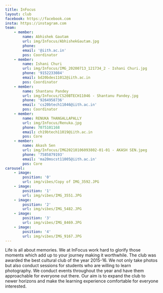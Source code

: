 ```yaml
---
title: InFocus
layout: club
facebook: https://facebook.com
insta: https://instagram.com
team:
    - member:
        name: Abhishek Gautam
        url: img/Infocus/AbhishekGautam.jpg
        phone: 
        email: '@iith.ac.in'
        pos: Coordinator
    - member:
        name: Ishani Churi
        url: img/Infocus/IMG_20200713_121734_2 - Ishani Churi.jpg
        phone: '9152233084'
        email: bd20bdes11012@iith.ac.in
        pos: Coordinator
    - member:
        name: Shantanu Pandey
        url: img/Infocus/CS20BTECH11046 - Shantanu Pandey.jpg
        phone: '9264958736'
        email: 'cs20btech11046@iith.ac.in'
        pos: Coordinator
    - member:
        name: RENUKA THANGALLAPALLY 
        url: img/Infocus/Renuka.jpg
        phone: 7075101168
        email: ch19btech11019@iith.ac.in
        pos: Core
    - member:
        name: Akash Sen
        url: img/Infocus/IMG20210106093802-01-01 - AKASH SEN.jpeg
        phone: '7585879193'
        email: 'ma20mscst11005@iith.ac.in'
        pos: Core
carousel:
    - image:
        position: '0'
        url: img/vibes/Copy of IMG_3592.JPG
    - image: 
        position: '1'
        url: img/vibes/IMG_3551.JPG
    - image:
        position: '2'
        url: img/vibes/IMG_5482.JPG
    - image: 
        position: '3'
        url: img/vibes/IMG_8469.JPG 
    - image:
        position: '4'
        url: img/vibes/IMG_9167.JPG 
---
```


Life is all about memories. We at InFocus work hard to glorify those moments which add up to your journey making it worthwhile. The club was awarded the best cultural club of the year 2015-16. We not only take photos but also conduct sessions for students who are willing to learn photography. We conduct events throughout the year and have them approachable for everyone out there. Our aim is to expand the club to newer horizons and make the learning experience comfortable for everyone interested.

